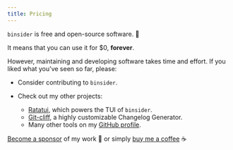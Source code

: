 ```yaml
---
title: Pricing
---
```


`binsider` is free and open-source software. 🏴

It means that you can use it for $0, **forever**.

However, maintaining and developing software takes time and effort. If you liked what you've seen so far, please:

- Consider contributing to `binsider`.

- Check out my other projects:

  - [Ratatui](https://ratatui.rs), which powers the TUI of `binsider`.
  - [Git-cliff](https://git-cliff.org/), a highly customizable Changelog Generator.
  - Many other tools on my [GitHub profile](https://github.com/orhun).

[Become a sponsor](https://github.com/sponsors/orhun) of my work 🖤 or simply [buy me a coffee](https://buymeacoffee.com/orhun) ☕
